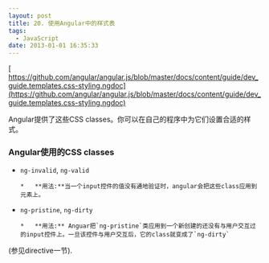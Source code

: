 ```yaml
---
layout: post
title: 20. 使用Angular中的样式表
tags:
  - JavaScript
date: 2013-01-01 16:35:33
---
```


[     
https://github.com/angular/angular.js/blob/master/docs/content/guide/dev_guide.templates.css-styling.ngdoc](https://github.com/angular/angular.js/blob/master/docs/content/guide/dev_guide.templates.css-styling.ngdoc)

Angular提供了这些CSS classes。你可以在自己的程序中为它们设置合适的样式。

### Angular使用的CSS classes

*   `ng-invalid`, `ng-valid`

        *   **用法:**当一个input控件的值没有通地验证时，angular会把这些class应用到元素上。

*   `ng-pristine`, `ng-dirty`

        *   **用法:** Anguar把`ng-pristine`类应用到一个新创建的还没有与用户交互过的input控件上。一旦该控件与用户交互后，它的class就变成了`ng-dirty`

(参见directive一节).